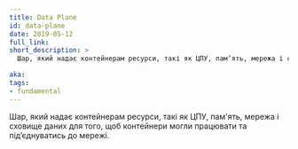 ```yaml
---
title: Data Plane
id: data-plane
date: 2019-05-12
full_link:
short_description: >
  Шар, який надає контейнерам ресурси, такі як ЦПУ, памʼять, мережа і сховище даних для того, щоб контейнери могли працювати та підʼєднуватись до мережі.

aka:
tags:
- fundamental
---
```

Шар, який надає контейнерам ресурси, такі як ЦПУ, пам'ять, мережа і сховище даних для того, щоб контейнери могли працювати та підʼєднуватись до мережі.

<!--more-->
